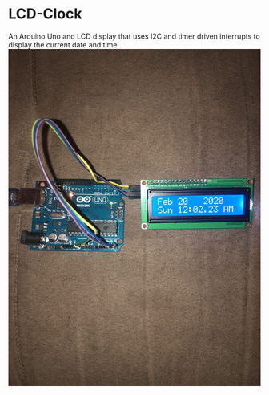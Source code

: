 # LCD-Clock
An Arduino Uno and LCD display that uses I2C and timer driven interrupts to display the current date and time.
![Arduino and LCD Display](/result.jpg?raw=true "Final Result of System")
